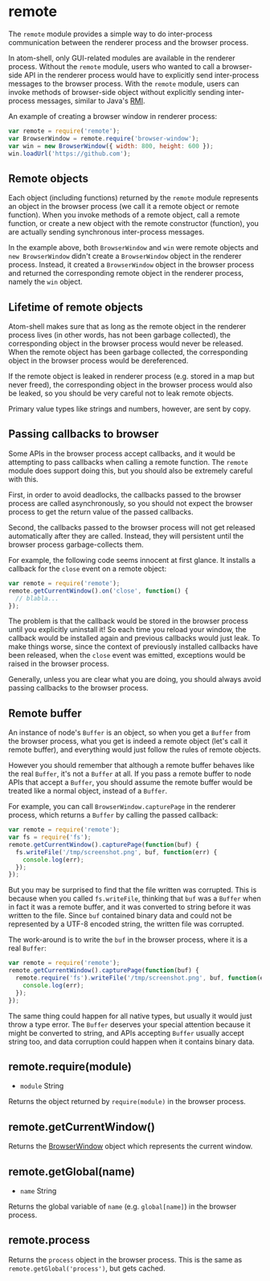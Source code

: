 # remote

The `remote` module provides a simple way to do inter-process communication
between the renderer process and the browser process.

In atom-shell, only GUI-related modules are available in the renderer process.
Without the `remote` module, users who wanted to call a browser-side API in
the renderer process would have to explicitly send inter-process messages
to the browser process. With the `remote` module, users can invoke methods of
browser-side object without explicitly sending inter-process messages,
similar to Java's
[RMI](http://en.wikipedia.org/wiki/Java_remote_method_invocation).

An example of creating a browser window in renderer process:

```javascript
var remote = require('remote');
var BrowserWindow = remote.require('browser-window');
var win = new BrowserWindow({ width: 800, height: 600 });
win.loadUrl('https://github.com');
```

## Remote objects

Each object (including functions) returned by the `remote` module represents an
object in the browser process (we call it a remote object or remote function).
When you invoke methods of a remote object, call a remote function, or create
a new object with the remote constructor (function), you are actually sending
synchronous inter-process messages.

In the example above, both `BrowserWindow` and `win` were remote objects and
`new BrowserWindow` didn't create a `BrowserWindow` object in the renderer process.
Instead, it created a `BrowserWindow` object in the browser process and returned the
corresponding remote object in the renderer process, namely the `win` object.

## Lifetime of remote objects

Atom-shell makes sure that as long as the remote object in the renderer process
lives (in other words, has not been garbage collected), the corresponding object
in the browser process would never be released. When the remote object has been
garbage collected, the corresponding object in the browser process would be
dereferenced.

If the remote object is leaked in renderer process (e.g. stored in a map but never
freed), the corresponding object in the browser process would also be leaked,
so you should be very careful not to leak remote objects.

Primary value types like strings and numbers, however, are sent by copy.

## Passing callbacks to browser

Some APIs in the browser process accept callbacks, and it would be attempting to
pass callbacks when calling a remote function. The `remote` module does support
doing this, but you should also be extremely careful with this.

First, in order to avoid deadlocks, the callbacks passed to the browser process
are called asynchronously, so you should not expect the browser process to
get the return value of the passed callbacks.

Second, the callbacks passed to the browser process will not get released
automatically after they are called. Instead, they will persistent until the
browser process garbage-collects them.

For example, the following code seems innocent at first glance. It installs a
callback for the `close` event on a remote object:

```javascript
var remote = require('remote');
remote.getCurrentWindow().on('close', function() {
  // blabla...
});
```

The problem is that the callback would be stored in the browser process until you
explicitly uninstall it! So each time you reload your window, the callback would
be installed again and previous callbacks would just leak. To make things
worse, since the context of previously installed callbacks have been released,
when the `close` event was emitted, exceptions would be raised in the browser process.

Generally, unless you are clear what you are doing, you should always avoid
passing callbacks to the browser process.

## Remote buffer

An instance of node's `Buffer` is an object, so when you get a `Buffer` from
the browser process, what you get is indeed a remote object (let's call it remote
buffer), and everything would just follow the rules of remote objects.

However you should remember that although a remote buffer behaves like the real
`Buffer`, it's not a `Buffer` at all. If you pass a remote buffer to node APIs
that accept a `Buffer`, you should assume the remote buffer would be treated
like a normal object, instead of a `Buffer`.

For example, you can call `BrowserWindow.capturePage` in the renderer process, which
returns a `Buffer` by calling the passed callback:

```javascript
var remote = require('remote');
var fs = require('fs');
remote.getCurrentWindow().capturePage(function(buf) {
  fs.writeFile('/tmp/screenshot.png', buf, function(err) {
    console.log(err);
  });
});
```

But you may be surprised to find that the file written was corrupted. This is
because when you called `fs.writeFile`, thinking that `buf` was a `Buffer` when
in fact it was a remote buffer, and it was converted to string before it was
written to the file. Since `buf` contained binary data and could not be represented
by a UTF-8 encoded string, the written file was corrupted.

The work-around is to write the `buf` in the browser process, where it is a real
`Buffer`:

```javascript
var remote = require('remote');
remote.getCurrentWindow().capturePage(function(buf) {
  remote.require('fs').writeFile('/tmp/screenshot.png', buf, function(err) {
    console.log(err);
  });
});
```

The same thing could happen for all native types, but usually it would just
throw a type error. The `Buffer` deserves your special attention because it
might be converted to string, and APIs accepting `Buffer` usually accept string
too, and data corruption could happen when it contains binary data.

## remote.require(module)

* `module` String

Returns the object returned by `require(module)` in the browser process.

## remote.getCurrentWindow()

Returns the [BrowserWindow](browser-window.md) object which
represents the current window.

## remote.getGlobal(name)

* `name` String

Returns the global variable of `name` (e.g. `global[name]`) in the browser
process.

## remote.process

Returns the `process` object in the browser process. This is the same as
`remote.getGlobal('process')`, but gets cached.
